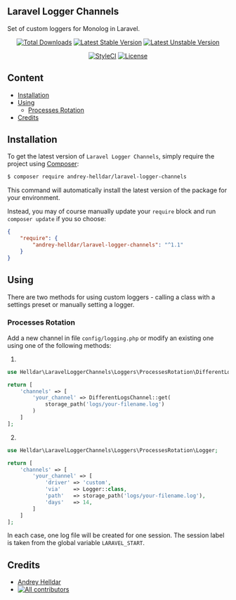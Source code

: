 ## Laravel Logger Channels

Set of custom loggers for Monolog in Laravel.

<p align="center">
    <a href="https://packagist.org/packages/andrey-helldar/laravel-logger-channels"><img src="https://img.shields.io/packagist/dt/andrey-helldar/laravel-logger-channels.svg?style=flat-square" alt="Total Downloads" /></a>
    <a href="https://packagist.org/packages/andrey-helldar/laravel-logger-channels"><img src="https://poser.pugx.org/andrey-helldar/laravel-logger-channels/v/stable?format=flat-square" alt="Latest Stable Version" /></a>
    <a href="https://packagist.org/packages/andrey-helldar/laravel-logger-channels"><img src="https://poser.pugx.org/andrey-helldar/laravel-logger-channels/v/unstable?format=flat-square" alt="Latest Unstable Version" /></a>
</p>
<p align="center">
    <a href="https://styleci.io/repos/274123087"><img src="https://styleci.io/repos/274123087/shield" alt="StyleCI" /></a>
    <a href="LICENSE"><img src="https://poser.pugx.org/andrey-helldar/laravel-logger-channels/license?format=flat-square" alt="License" /></a>
</p>


## Content
* [Installation](#installation)
* [Using](#using)
    * [Processes Rotation](#processes-rotation)
* [Credits](#credits)


## Installation

To get the latest version of `Laravel Logger Channels`, simply require the project using [Composer](https://getcomposer.org/):

```bash
$ composer require andrey-helldar/laravel-logger-channels
```

This command will automatically install the latest version of the package for your environment.

Instead, you may of course manually update your `require` block and run `composer update` if you so choose:

```json
{
    "require": {
        "andrey-helldar/laravel-logger-channels": "^1.1"
    }
}
```


## Using

There are two methods for using custom loggers - calling a class with a settings preset or manually setting a logger.

### Processes Rotation

Add a new channel in file `config/logging.php` or modify an existing one using one of the following methods:

1.
```php
use Helldar\LaravelLoggerChannels\Loggers\ProcessesRotation\DifferentLogsChannel;

return [
    'channels' => [
        'your_channel' => DifferentLogsChannel::get(
            storage_path('logs/your-filename.log')
        )
    ]
];
```

2.
```php
use Helldar\LaravelLoggerChannels\Loggers\ProcessesRotation\Logger;

return [
    'channels' => [
        'your_channel' => [
            'driver' => 'custom',
            'via'    => Logger::class,
            'path'   => storage_path('logs/your-filename.log'),
            'days'   => 14,
        ]
    ]
];
```

In each case, one log file will be created for one session. The session label is taken from the global variable `LARAVEL_START`.


## Credits

- [Andrey Helldar][link_author]
- [![All contributors][badge_contributors]][link_contributors]


[badge_contributors]:   https://img.shields.io/github/contributors/andrey-helldar/laravel-logger-channels?style=flat-square

[link_author]:          https://github.com/andrey-helldar
[link_contributors]:    https://github.com/andrey-helldar/laravel-logger-channels/graphs/contributors
